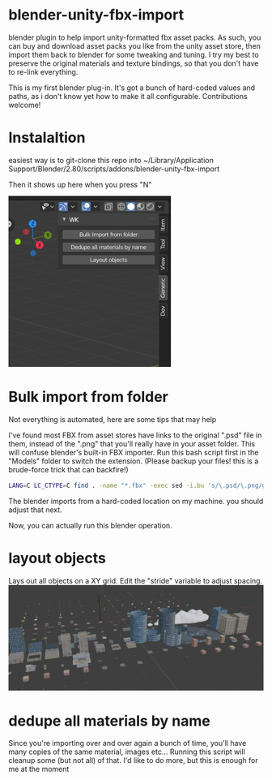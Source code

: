 # blender-unity-fbx-import
blender plugin to help import unity-formatted fbx asset packs. As such, you can buy and download asset packs you like from the unity asset store, then import them back to blender for some tweaking and tuning. I try my best to preserve the original materials and texture bindings, so that you don't have to re-link everything.

This is my first blender plug-in. It's got a bunch of hard-coded values and paths, as i don't know yet how to make it all configurable. Contributions welcome!

# Instalaltion
easiest way is to git-clone this repo into ~/Library/Application Support/Blender/2.80/scripts/addons/blender-unity-fbx-import

Then it shows up here when you press "N"

![](docs/tools_panel.png)

# Bulk import from folder
Not everything is automated, here are some tips that may help

I've found most FBX from asset stores have links to the original ".psd" file in them, instead of the ".png" that you'll really have in your asset folder. This will confuse blender's built-in FBX importer. Run this bash script first in the "Models" folder to switch the extension. (Please backup your files! this is a brude-force trick that can backfire!)

``` bash
LANG=C LC_CTYPE=C find . -name "*.fbx" -exec sed -i.bu 's/\.psd/\.png/g' {} \;
```

The blender imports from a hard-coded location on my machine. you should adjust that next.

Now, you can actually run this blender operation.

# layout objects

Lays out all objects on a XY grid. Edit the "stride" variable to adjust spacing. 
![](docs/layout.png)

# dedupe all materials by name

Since you're importing over and over again a bunch of time, you'll have many copies of the same material, images etc...
Running this script will cleanup some (but not all) of that. I'd like to do more, but this is enough for me at the moment